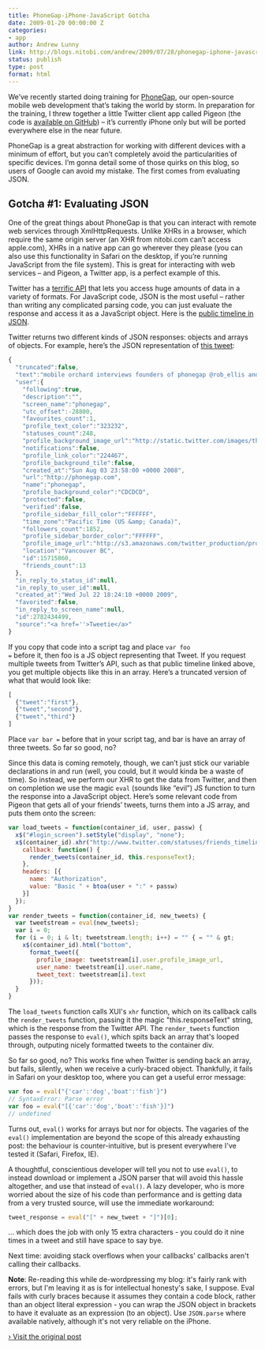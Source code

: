 ```yaml
---
title: PhoneGap-iPhone-JavaScript Gotcha
date: 2009-01-20 00:00:00 Z
categories:
- app
author: Andrew Lunny
link: http://blogs.nitobi.com/andrew/2009/07/28/phonegap-iphone-javascript-gotcha
status: publish
type: post
format: html
---
```


We’ve recently started doing training for [PhoneGap](http://www.phonegap.com), our open-source mobile web development that’s taking the world by storm. In preparation for the training, I threw together a little Twitter client app called Pigeon (the code is [available on GitHub](http://github.com/alunny/Pigeon)) – it’s currently iPhone only but will be ported everywhere else in the near future.

PhoneGap is a great abstraction for working with different devices with a minimum of effort, but you can’t completely avoid the particularities of specific devices. I’m gonna detail some of those quirks on this blog, so users of Google can avoid my mistake. The first comes from evaluating JSON.

## Gotcha #1: Evaluating JSON

One of the great things about PhoneGap is that you can interact with remote web services through XmlHttpRequests. Unlike XHRs in a browser, which require the same origin server (an XHR from nitobi.com can’t access apple.com), XHRs in a native app can go wherever they please (you can also use this functionality in Safari on the desktop, if you’re running JavaScript from the file system). This is great for interacting with web services – and Pigeon, a Twitter app, is a perfect example of this.

Twitter has a [terrific API](http://apiwiki.twitter.com/) that lets you access huge amounts of data in a variety of formats. For JavaScript code, JSON is the most useful – rather than writing any complicated parsing code, you can just evaluate the response and access it as a JavaScript object. Here is the [public timeline in JSON](http://twitter.com/statuses/public_timeline.json).

Twitter returns two different kinds of JSON responses: objects and arrays of objects. For example, here’s the JSON representation of [this tweet](http://twitter.com/phonegap/status/2782434499):

```js
{
  "truncated":false,
  "text":"mobile orchard interviews founders of phonegap @rob_ellis and @sintaxi http://bit.ly/E0ZOG",
  "user":{
    "following":true,
    "description":"",
    "screen_name":"phonegap",
    "utc_offset":-28800,
    "favourites_count":1,
    "profile_text_color":"323232",
    "statuses_count":248,
    "profile_background_image_url":"http://static.twitter.com/images/themes/theme1/bg.gif",
    "notifications":false,
    "profile_link_color":"224467",
    "profile_background_tile":false,
    "created_at":"Sun Aug 03 23:58:00 +0000 2008",
    "url":"http://phonegap.com",
    "name":"phonegap",
    "profile_background_color":"CDCDCD",
    "protected":false,
    "verified":false,
    "profile_sidebar_fill_color":"FFFFFF",
    "time_zone":"Pacific Time (US &amp; Canada)",
    "followers_count":1852,
    "profile_sidebar_border_color":"FFFFFF",
    "profile_image_url":"http://s3.amazonaws.com/twitter_production/profile_images/61102217/icon_iphone_wo_glare_normal.png",
    "location":"Vancouver BC",
    "id":15715860,
    "friends_count":13
  },
  "in_reply_to_status_id":null,
  "in_reply_to_user_id":null,
  "created_at":"Wed Jul 22 18:24:10 +0000 2009",
  "favorited":false,
  "in_reply_to_screen_name":null,
  "id":2782434499,
  "source":"<a href=''>Tweetie</a>"
}
```

If you copy that code into a script tag and place <code>var foo =</code> before it, then foo is a JS object representing that Tweet. If you request multiple tweets from Twitter’s API, such as that public timeline linked above, you get multiple objects like this in an array. Here’s a truncated version of what that would look like:

```js
[
  {"tweet":"first"},
  {"tweet","second"},
  {"tweet","third"}
]
```

Place `var bar =` before that in your script tag, and bar is have an array of three tweets. So far so good, no?

Since this data is coming remotely, though, we can’t just stick our variable declarations in and run (well, you could, but it would kinda be a waste of time). So instead, we perform our XHR to get the data from Twitter, and then on completion we use the magic <code>eval</code> (sounds like “evil”) JS function to turn the response into a JavaScript object. Here’s some relevant code from Pigeon that gets all of your friends’ tweets, turns them into a JS array, and puts them onto the screen:

```js
var load_tweets = function(container_id, user, passw) {
  x$("#login_screen").setStyle("display", "none");
  x$(container_id).xhr("http://www.twitter.com/statuses/friends_timeline.json", {
    callback: function() {
      render_tweets(container_id, this.responseText);
    },
    headers: [{
      name: "Authorization",
      value: "Basic " + btoa(user + ":" + passw)
    }]
  });
}
var render_tweets = function(container_id, new_tweets) {
  var tweetstream = eval(new_tweets);
  var i = 0;
  for (i = 0; i & lt; tweetstream.length; i++) = "" { = "" & gt;
    x$(container_id).html("bottom",
      format_tweet({
        profile_image: tweetstream[i].user.profile_image_url,
        user_name: tweetstream[i].user.name,
        tweet_text: tweetstream[i].text
      }));
  }
}
```

The `load_tweets` function calls XUI's `xhr` function, which on its callback calls the `render_tweets` function, passing it the magic "this.responseText" string, which is the response from the Twitter API. The `render_tweets` function passes the response to `eval()`, which spits back an array that's looped through, outputing nicely formatted tweets to the container div.

So far so good, no? This works fine when Twitter is sending back an array, but fails, silently, when we receive a curly-braced object. Thankfully, it fails in Safari on your desktop too, where you can get a useful error message:

```js
var foo = eval("{'car':'dog','boat':'fish'}")
// SyntaxError: Parse error
var foo = eval("[{'car':'dog','boat':'fish'}]")
// undefined
```

Turns out, `eval()` works for arrays but nor for objects. The vagaries of the `eval()` implementation are beyond the scope of this already exhausting post: the behaviour is counter-intuitive, but is present everywhere I've tested it (Safari, Firefox, IE).

A thoughtful, conscientious developer will tell you not to use `eval()`, to instead download or implement a JSON parser that will avoid this hassle altogether, and use that instead of `eval()`. A lazy developer, who is more worried about the size of his code than performance and is getting data from a very trusted source, will use the immediate workaround:

```js
tweet_response = eval("[" + new_tweet + "]")[0];
```

… which does the job with only 15 extra characters - you could do it nine times in a tweet and still have space to say bye.

Next time: avoiding stack overflows when your callbacks' callbacks aren't calling their callbacks.

**Note**: Re-reading this while de-wordpressing my blog: it's fairly rank with errors, but I'm leaving it as is for intellectual honesty's sake, I suppose. Eval fails with curly braces because it assumes they contain a code block, rather than an object literal expression - you can wrap the JSON object in brackets to have it evaluate as an expression (to an object). Use `JSON.parse` where available natively, although it's not very reliable on the iPhone.

[› Visit the original post](http://blogs.nitobi.com/andrew/2009/07/28/phonegap-iphone-javascript-gotcha)
